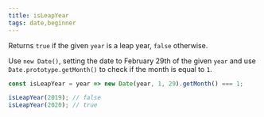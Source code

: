```yaml
---
title: isLeapYear
tags: date,beginner
---
```


Returns `true` if the given `year` is a leap year, `false` otherwise.

Use `new Date()`, setting the date to February 29th of the given `year` and use `Date.prototype.getMonth()` to check if the month is equal to `1`.

```js
const isLeapYear = year => new Date(year, 1, 29).getMonth() === 1;
```

```js
isLeapYear(2019); // false
isLeapYear(2020); // true
```

